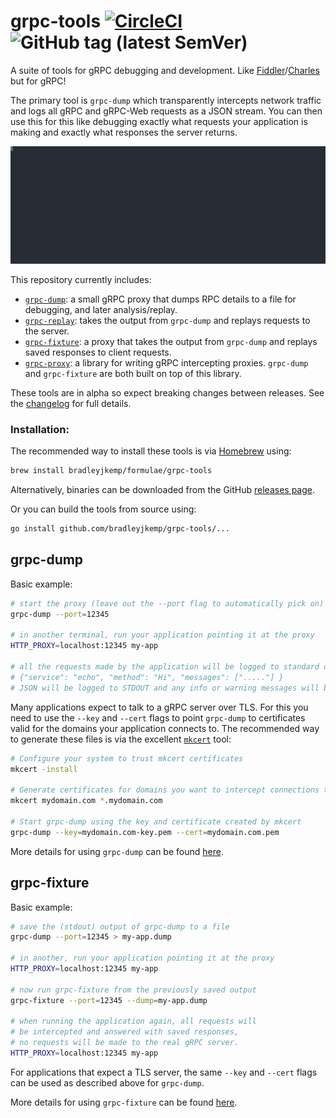 # grpc-tools [![CircleCI](https://circleci.com/gh/bradleyjkemp/grpc-tools/tree/master.svg?style=svg)](https://circleci.com/gh/bradleyjkemp/grpc-tools/tree/master) ![GitHub tag (latest SemVer)](https://img.shields.io/github/tag/bradleyjkemp/grpc-tools.svg?label=version)

A suite of tools for gRPC debugging and development. Like [Fiddler](https://www.telerik.com/fiddler)/[Charles](https://www.charlesproxy.com/) but for gRPC!

The primary tool is `grpc-dump` which transparently intercepts network traffic and logs all gRPC and gRPC-Web requests as a JSON stream. You can then use this for this like debugging exactly what requests your application is making and exactly what responses the server returns.

![demo](demo.svg "Simple grpc-dump demo")

This repository currently includes:
* [`grpc-dump`](#grpc-dump): a small gRPC proxy that dumps RPC details to a file for debugging, and later analysis/replay.
* [`grpc-replay`](grpc-replay): takes the output from `grpc-dump` and replays requests to the server.
* [`grpc-fixture`](#grpc-fixture): a proxy that takes the output from `grpc-dump` and replays saved responses to client requests.
* [`grpc-proxy`](grpc-proxy): a library for writing gRPC intercepting proxies. `grpc-dump` and `grpc-fixture` are both built on top of this library.

These tools are in alpha so expect breaking changes between releases. See the [changelog](CHANGELOG.md) for full details.

### Installation:
The recommended way to install these tools is via [Homebrew](https://brew.sh/) using:
```bash
brew install bradleyjkemp/formulae/grpc-tools
```

Alternatively, binaries can be downloaded from the GitHub [releases page](https://github.com/bradleyjkemp/grpc-tools/releases/latest).

Or you can build the tools from source using:
```bash
go install github.com/bradleyjkemp/grpc-tools/...
```

## grpc-dump

Basic example:
```bash
# start the proxy (leave out the --port flag to automatically pick on)
grpc-dump --port=12345

# in another terminal, run your application pointing it at the proxy
HTTP_PROXY=localhost:12345 my-app

# all the requests made by the application will be logged to standard output in the grpc-dump window e.g.
# {"service": "echo", "method": "Hi", "messages": ["....."] }
# JSON will be logged to STDOUT and any info or warning messages will be logged to STDERR
```

Many applications expect to talk to a gRPC server over TLS. For this you need to use the `--key` and `--cert` flags to point `grpc-dump` to certificates valid for the domains your application connects to. The recommended way to generate these files is via the excellent [`mkcert`](https://github.com/FiloSottile/mkcert) tool:
```bash
# Configure your system to trust mkcert certificates
mkcert -install

# Generate certificates for domains you want to intercept connections to
mkcert mydomain.com *.mydomain.com

# Start grpc-dump using the key and certificate created by mkcert
grpc-dump --key=mydomain.com-key.pem --cert=mydomain.com.pem
```

More details for using `grpc-dump` can be found [here](grpc-dump/README.md).

## grpc-fixture

Basic example:
```bash
# save the (stdout) output of grpc-dump to a file
grpc-dump --port=12345 > my-app.dump

# in another, run your application pointing it at the proxy
HTTP_PROXY=localhost:12345 my-app

# now run grpc-fixture from the previously saved output
grpc-fixture --port=12345 --dump=my-app.dump

# when running the application again, all requests will
# be intercepted and answered with saved responses,
# no requests will be made to the real gRPC server.
HTTP_PROXY=localhost:12345 my-app
```

For applications that expect a TLS server, the same `--key` and `--cert` flags can be used as described above for `grpc-dump`.

More details for using `grpc-fixture` can be found [here](grpc-fixture/README.md).
